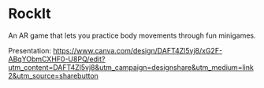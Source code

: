 # RockIt
An AR game that lets you practice body movements through fun minigames.

Presentation: https://www.canva.com/design/DAFT4Zl5vj8/xG2F-ABqYObmCXHF0-U8PQ/edit?utm_content=DAFT4Zl5vj8&utm_campaign=designshare&utm_medium=link2&utm_source=sharebutton
